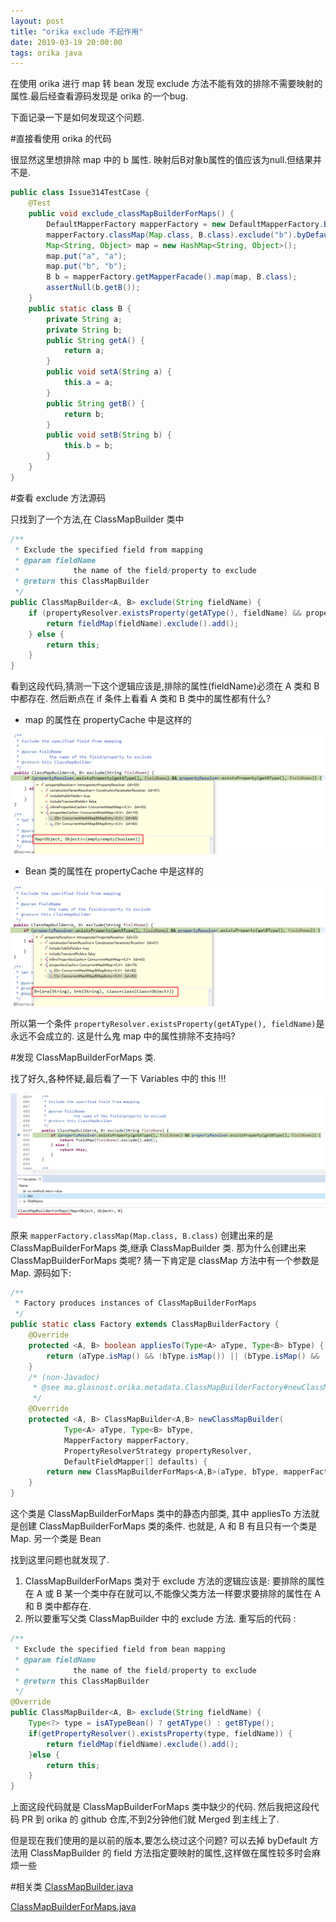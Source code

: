 ```yaml
---
layout: post
title: "orika exclude 不起作用"
date: 2019-03-19 20:00:00
tags: orika java
---
```


在使用 orika 进行 map 转 bean 发现 exclude 方法不能有效的排除不需要映射的属性.最后经查看源码发现是 orika 的一个bug.

下面记录一下是如何发现这个问题.




#直接看使用 orika 的代码

很显然这里想排除 map 中的 b 属性. 映射后B对象b属性的值应该为null.但结果并不是.

```java
public class Issue314TestCase {
	@Test
	public void exclude_classMapBuilderForMaps() {
		DefaultMapperFactory mapperFactory = new DefaultMapperFactory.Builder().build();
		mapperFactory.classMap(Map.class, B.class).exclude("b").byDefault().register();
		Map<String, Object> map = new HashMap<String, Object>();
		map.put("a", "a");
		map.put("b", "b");
		B b = mapperFactory.getMapperFacade().map(map, B.class);
		assertNull(b.getB());
	}
	public static class B {
		private String a;
		private String b;
		public String getA() {
			return a;
		}
		public void setA(String a) {
			this.a = a;
		}
		public String getB() {
			return b;
		}
		public void setB(String b) {
			this.b = b;
		}
	}
}
```
#查看 exclude 方法源码

只找到了一个方法,在 ClassMapBuilder 类中

```java
/**
 * Exclude the specified field from mapping
 * @param fieldName
 *            the name of the field/property to exclude
 * @return this ClassMapBuilder
 */
public ClassMapBuilder<A, B> exclude(String fieldName) {
    if (propertyResolver.existsProperty(getAType(), fieldName) && propertyResolver.existsProperty(getBType(), fieldName)) {
        return fieldMap(fieldName).exclude().add();
    } else {
        return this;
    }
}
```
看到这段代码,猜测一下这个逻辑应该是,排除的属性(fieldName)必须在 A 类和 B 中都存在. 然后断点在 if 条件上看看 A 类和 B 类中的属性都有什么?

- map 的属性在 propertyCache 中是这样的

![Amapclass](https://github.com/yupengj/yupengj.github.io/blob/master/images/Amapclass.png?raw=true) 

- Bean 类的属性在 propertyCache 中是这样的

![Bclass](https://github.com/yupengj/yupengj.github.io/blob/master/images/Bclass.png?raw=true) 

所以第一个条件 `propertyResolver.existsProperty(getAType(), fieldName)`是永远不会成立的. 这是什么鬼 map 中的属性排除不支持吗?

#发现 ClassMapBuilderForMaps 类.

找了好久,各种怀疑,最后看了一下 Variables 中的 this !!! 

![ClassMapThis](https://github.com/yupengj/yupengj.github.io/blob/master/images/ClassMapThis.png?raw=true)

原来 `mapperFactory.classMap(Map.class, B.class)` 创建出来的是 ClassMapBuilderForMaps 类,继承 ClassMapBuilder 类.
那为什么创建出来 ClassMapBuilderForMaps 类呢? 猜一下肯定是 classMap 方法中有一个参数是 Map. 源码如下:

```java
/**
 * Factory produces instances of ClassMapBuilderForMaps
 */
public static class Factory extends ClassMapBuilderFactory {
    @Override
    protected <A, B> boolean appliesTo(Type<A> aType, Type<B> bType) {
        return (aType.isMap() && !bType.isMap()) || (bType.isMap() && !aType.isMap());
    }
	/* (non-Javadoc)
	 * @see ma.glasnost.orika.metadata.ClassMapBuilderFactory#newClassMapBuilder(ma.glasnost.orika.metadata.Type, ma.glasnost.orika.metadata.Type, ma.glasnost.orika.property.PropertyResolverStrategy, ma.glasnost.orika.DefaultFieldMapper[])
	 */
    @Override
	protected <A, B> ClassMapBuilder<A,B> newClassMapBuilder(
			Type<A> aType, Type<B> bType,
			MapperFactory mapperFactory,
			PropertyResolverStrategy propertyResolver,
			DefaultFieldMapper[] defaults) {	
		return new ClassMapBuilderForMaps<A,B>(aType, bType, mapperFactory, propertyResolver, defaults);
	}
}
```
这个类是 ClassMapBuilderForMaps 类中的静态内部类, 其中 appliesTo 方法就是创建 ClassMapBuilderForMaps 类的条件.
也就是, A 和 B 有且只有一个类是 Map. 另一个类是 Bean

找到这里问题也就发现了. 
1. ClassMapBuilderForMaps 类对于 exclude 方法的逻辑应该是: 要排除的属性在 A 或 B 某一个类中存在就可以,不能像父类方法一样要求要排除的属性在 A 和 B 类中都存在. 
2. 所以要重写父类 ClassMapBuilder 中的 exclude 方法. 重写后的代码 :

```java
/**
 * Exclude the specified field from bean mapping
 * @param fieldName
 *            the name of the field/property to exclude
 * @return this ClassMapBuilder
 */
@Override
public ClassMapBuilder<A, B> exclude(String fieldName) {
	Type<?> type = isATypeBean() ? getAType() : getBType();
	if(getPropertyResolver().existsProperty(type, fieldName)) {
		return fieldMap(fieldName).exclude().add();
	}else {
		return this;
	}
}
```
上面这段代码就是 ClassMapBuilderForMaps 类中缺少的代码. 然后我把这段代码 PR 到 orika 的 github 仓库,不到2分钟他们就 Merged 到主线上了.

但是现在我们使用的是以前的版本,要怎么绕过这个问题? 可以去掉 byDefault 方法用 ClassMapBuilder 的 field 方法指定要映射的属性,这样做在属性较多时会麻烦一些

#相关类
[ClassMapBuilder.java](https://github.com/orika-mapper/orika/blob/master/core/src/main/java/ma/glasnost/orika/metadata/ClassMapBuilder.java)

[ClassMapBuilderForMaps.java](https://github.com/orika-mapper/orika/blob/master/core/src/main/java/ma/glasnost/orika/metadata/ClassMapBuilderForMaps.java)
